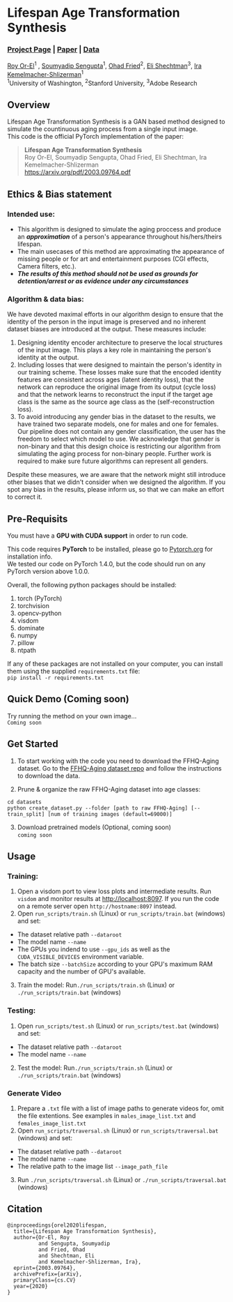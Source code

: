 # Lifespan Age Transformation Synthesis
### [Project Page](https://grail.cs.washington.edu/projects/lifespan_age_transformation_synthesis/) | [Paper](https://arxiv.org/pdf/2003.09764.pdf) | [Data](https://github.com/royorel/FFHQ-Aging-Dataset)

[Roy Or-El](https://homes.cs.washington.edu/~royorel/)<sup>1</sup> ,
[Soumyadip Sengupta](https://homes.cs.washington.edu/~soumya91/)<sup>1</sup>,
[Ohad Fried](https://www.ohadf.com/)<sup>2</sup>,
[Eli Shechtman](https://research.adobe.com/person/eli-shechtman/)<sup>3</sup>,
[Ira Kemelmacher-Shlizerman](https://homes.cs.washington.edu/~kemelmi/)<sup>1</sup><br>
<sup>1</sup>University of Washington, <sup>2</sup>Stanford University, <sup>3</sup>Adobe Research

## Overview
Lifespan Age Transformation Synthesis is a GAN based method designed to simulate the countinuous aging process from a single input image.<br>
This code is the official PyTorch implementation of the paper:
> **Lifespan Age Transformation Synthesis**<br>
> Roy Or-El, Soumyadip Sengupta, Ohad Fried, Eli Shechtman, Ira Kemelmacher-Shlizerman<br>
> https://arxiv.org/pdf/2003.09764.pdf

## Ethics & Bias statement
### Intended use:
 - This algorithm is designed to simulate the aging proccess and produce an **_approximation_** of a person's appearance throughout his/hers/theirs lifespan. 
 - The main usecases of this method are approximating the appearance of missing people or for art and entertainment purposes (CGI effects, Camera filters, etc.).
 - **_The results of this method should not be used as grounds for detention/arrest or as evidence under any circumstances_**

### Algorithm & data bias:<br>
We have devoted maximal efforts in our algorithm design to ensure that the identity of the person in the input image is preserved and no inherent dataset biases are introduced at the output. These measures include:
1. Designing identity encoder architecture to preserve the local structures of the input image. This plays a key role in maintaining the person's identity at the output.
2. Including losses that were designed to maintain the person's identity in our training scheme. These losses make sure that the encoded identity features are consistent across ages (latent identity loss), that the network can reproduce the original image from its output (cycle loss) and that the network learns to reconstruct the input if the target age class is the same as the source age class as the (self-reconstruction loss).
3. To avoid introducing any gender bias in the dataset to the results, we have trained two separate models, one for males and one for females. Our pipeline does not contain any gender classification, the user has the freedom to select which model to use. We acknowledge that gender is non-binary and that this design choice is restricting our algorithm from simulating the aging process for non-binary people. Further work is required to make sure future algorithms can represent all genders.

Despite these measures, we are aware that the network might still introduce other biases that we didn't consider when we designed the algorithm. If you spot any bias in the results, please inform us, so that we can make an effort to correct it.

## Pre-Requisits
You must have a **GPU with CUDA support** in order to run code.

This code requires **PyTorch** to be installed, please go to [Pytorch.org](https://pytorch.org/) for installation info.<br>
We tested our code on PyTorch 1.4.0, but the code should run on any PyTorch version above 1.0.0.

Overall, the following python packages should be installed:
1. torch (PyTorch)
2. torchvision
3. opencv-python
4. visdom
5. dominate
6. numpy
7. pillow
8. ntpath

If any of these packages are not installed on your computer, you can install them using the supplied `requirements.txt` file:<br>
```pip install -r requirements.txt```

## Quick Demo (Coming soon)
Try running the method on your own image...<br> 
```Coming soon```

## Get Started
1. To start working with the code you need to download the FFHQ-Aging dataset. Go to the [FFHQ-Aging dataset repo](https://github.com/royorel/FFHQ-Aging-Dataset) and follow the instructions to download the data.

2. Prune & organize the raw FFHQ-Aging dataset into age classes:
```
cd datasets
python create_dataset.py --folder [path to raw FFHQ-Aging] [--train_split] [num of training images (default=69000)]
```

3. Download pretrained models (Optional, coming soon)<br>
```coming soon```

## Usage
### Training:
1. Open a visdom port to view loss plots and intermediate results. Run ```visdom``` and monitor results at [http://localhost:8097](http://localhost:8097). If you run the code on a remote server open ```http://hostname:8097``` instead.
2. Open ```run_scripts/train.sh``` (Linux) or ```run_scripts/train.bat``` (windows) and set:
  - The dataset relative path ```--dataroot```
  - The model name ```--name```
  - The GPUs you indend to use ```--gpu_ids``` as well as the ```CUDA_VISIBLE_DEVICES``` environment variable. 
  - The batch size ```--batchSize``` according to your GPU's maximum RAM capacity and the number of GPU's available.
3. Train the model: Run```./run_scripts/train.sh``` (Linux) or ```./run_scripts/train.bat``` (windows)

### Testing:
1. Open ```run_scripts/test.sh``` (Linux) or ```run_scripts/test.bat``` (windows) and set:
  - The dataset relative path ```--dataroot```
  - The model name ```--name```
2. Test the model: Run```./run_scripts/train.sh``` (Linux) or ```./run_scripts/train.bat``` (windows)

### Generate Video
1. Prepare a ```.txt``` file with a list of image paths to generate videos for, omit the file extentions. See examples in ```males_image_list.txt``` and ```females_image_list.txt```
2. Open ```run_scripts/traversal.sh``` (Linux) or ```run_scripts/traversal.bat``` (windows) and set:
  - The dataset relative path ```--dataroot```
  - The model name ```--name```
  - The relative path to the image list ```--image_path_file```
3. Run ```./run_scripts/traversal.sh``` (Linux) or ```./run_scripts/traversal.bat``` (windows)

## Citation
```
@inproceedings{orel2020lifespan,
  title={Lifespan Age Transformation Synthesis},
  author={Or-El, Roy 
          and Sengupta, Soumyadip 
          and Fried, Ohad 
          and Shechtman, Eli 
          and Kemelmacher-Shlizerman, Ira},
  eprint={2003.09764},
  archivePrefix={arXiv},
  primaryClass={cs.CV}
  year={2020}
}
```
